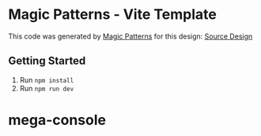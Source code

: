 # Magic Patterns - Vite Template

This code was generated by [Magic Patterns](https://magicpatterns.com) for this design: [Source Design](https://magicpatterns.com/c/i8u66gnpvuufetkrpgfdjc)

## Getting Started

1. Run `npm install`
2. Run `npm run dev`
# mega-console
